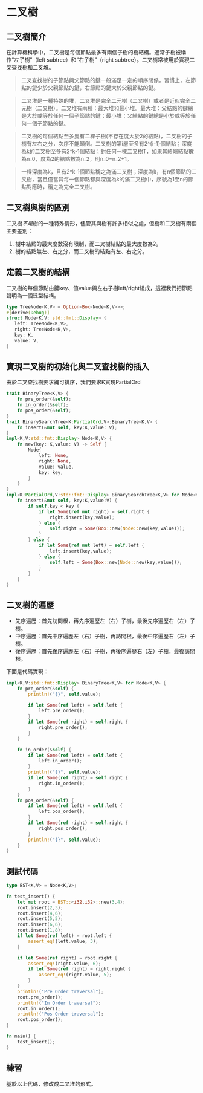 # 二叉樹

## 二叉樹簡介
在計算機科學中，二叉樹是每個節點最多有兩個子樹的樹結構。通常子樹被稱作“左子樹”（left subtree）和“右子樹”（right subtree）。二叉樹常被用於實現二叉查找樹和二叉堆。

>二叉查找樹的子節點與父節點的鍵一般滿足一定的順序關係，習慣上，左節點的鍵少於父親節點的鍵，右節點的鍵大於父親節點的鍵。

>二叉堆是一種特殊的堆，二叉堆是完全二元樹（二叉樹）或者是近似完全二元樹（二叉樹）。二叉堆有兩種：最大堆和最小堆。最大堆：父結點的鍵總是大於或等於任何一個子節點的鍵；最小堆：父結點的鍵總是小於或等於任何一個子節點的鍵。

>二叉樹的每個結點至多隻有二棵子樹(不存在度大於2的結點)，二叉樹的子樹有左右之分，次序不能顛倒。二叉樹的第i層至多有2^{i-1}個結點；深度為k的二叉樹至多有2^k-1個結點；對任何一棵二叉樹T，如果其終端結點數為n_0，度為2的結點數為n_2，則n_0=n_2+1。

>一棵深度為k，且有2^k-1個節點稱之為滿二叉樹；深度為k，有n個節點的二叉樹，當且僅當其每一個節點都與深度為k的滿二叉樹中，序號為1至n的節點對應時，稱之為完全二叉樹。

## 二叉樹與樹的區別
二叉樹*不是*樹的一種特殊情形，儘管其與樹有許多相似之處，但樹和二叉樹有兩個主要差別：

1. 樹中結點的最大度數沒有限制，而二叉樹結點的最大度數為2。
2. 樹的結點無左、右之分，而二叉樹的結點有左、右之分。

## 定義二叉樹的結構
二叉樹的每個節點由鍵key、值value與左右子樹left/right組成，這裡我們把節點聲明為一個泛型結構。

```rust
type TreeNode<K,V> = Option<Box<Node<K,V>>>;
#[derive(Debug)]
struct Node<K,V: std::fmt::Display> {
   left: TreeNode<K,V>,
   right: TreeNode<K,V>,
   key: K,
   value: V,
}
```

## 實現二叉樹的初始化與二叉查找樹的插入
由於二叉查找樹要求鍵可排序，我們要求K實現PartialOrd

```rust
trait BinaryTree<K,V> {
	fn pre_order(&self);
	fn in_order(&self);
	fn pos_order(&self);
}
trait BinarySearchTree<K:PartialOrd,V>:BinaryTree<K,V> {
	fn insert(&mut self, key:K,value: V);
}
impl<K,V:std::fmt::Display> Node<K,V> {
    fn new(key: K,value: V) -> Self {
        Node{
            left: None,
            right: None,
            value: value,
			key: key,
        }
    }
}
impl<K:PartialOrd,V:std::fmt::Display> BinarySearchTree<K,V> for Node<K,V>{
    fn insert(&mut self, key:K,value:V) {
        if self.key < key {
            if let Some(ref mut right) = self.right {
                right.insert(key,value);
            } else {
                self.right = Some(Box::new(Node::new(key,value)));
            }
        } else {
            if let Some(ref mut left) = self.left {
                left.insert(key,value);
            } else {
                self.left = Some(Box::new(Node::new(key,value)));
            }
        }
    }
}
```

## 二叉樹的遍歷

- 先序遍歷：首先訪問根，再先序遍歷左（右）子樹，最後先序遍歷右（左）子樹。
- 中序遍歷：首先中序遍歷左（右）子樹，再訪問根，最後中序遍歷右（左）子樹。
- 後序遍歷：首先後序遍歷左（右）子樹，再後序遍歷右（左）子樹，最後訪問根。

下面是代碼實現：

```rust
impl<K,V:std::fmt::Display> BinaryTree<K,V> for Node<K,V> {
    fn pre_order(&self) {
        println!("{}", self.value);

        if let Some(ref left) = self.left {
            left.pre_order();
        }
        if let Some(ref right) = self.right {
            right.pre_order();
        }
    }

    fn in_order(&self) {
        if let Some(ref left) = self.left {
            left.in_order();
        }
        println!("{}", self.value);
        if let Some(ref right) = self.right {
            right.in_order();
        }
    }
    fn pos_order(&self) {
        if let Some(ref left) = self.left {
            left.pos_order();
        }
        if let Some(ref right) = self.right {
            right.pos_order();
        }
        println!("{}", self.value);
    }
}
```

## 測試代碼

```rust
type BST<K,V> = Node<K,V>;

fn test_insert() {
    let mut root = BST::<i32,i32>::new(3,4);
    root.insert(2,3);
    root.insert(4,6);
    root.insert(5,5);
    root.insert(6,6);
    root.insert(1,8);
    if let Some(ref left) = root.left {
        assert_eq!(left.value, 3);
    }

    if let Some(ref right) = root.right {
        assert_eq!(right.value, 6);
        if let Some(ref right) = right.right {
            assert_eq!(right.value, 5);
        }
    }
    println!("Pre Order traversal");
    root.pre_order();
    println!("In Order traversal");
    root.in_order();
    println!("Pos Order traversal");
    root.pos_order();
}

fn main() {
    test_insert();
}
```

## 練習
基於以上代碼，修改成二叉堆的形式。

